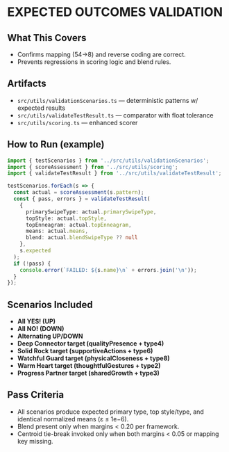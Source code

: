 # EXPECTED OUTCOMES VALIDATION

## What This Covers
- Confirms mapping (54→8) and reverse coding are correct.
- Prevents regressions in scoring logic and blend rules.

## Artifacts
- `src/utils/validationScenarios.ts` — deterministic patterns w/ expected results
- `src/utils/validateTestResult.ts` — comparator with float tolerance
- `src/utils/scoring.ts` — enhanced scorer

## How to Run (example)
```ts
import { testScenarios } from '../src/utils/validationScenarios';
import { scoreAssessment } from '../src/utils/scoring';
import { validateTestResult } from '../src/utils/validateTestResult';

testScenarios.forEach(s => {
  const actual = scoreAssessment(s.pattern);
  const { pass, errors } = validateTestResult(
    {
      primarySwipeType: actual.primarySwipeType,
      topStyle: actual.topStyle,
      topEnneagram: actual.topEnneagram,
      means: actual.means,
      blend: actual.blendSwipeType ?? null
    },
    s.expected
  );
  if (!pass) {
    console.error(`FAILED: ${s.name}\n` + errors.join('\n'));
  }
});
```

## Scenarios Included
- **All YES! (UP)**
- **All NO! (DOWN)**
- **Alternating UP/DOWN**
- **Deep Connector target (qualityPresence + type4)**
- **Solid Rock target (supportiveActions + type6)**
- **Watchful Guard target (physicalCloseness + type8)**
- **Warm Heart target (thoughtfulGestures + type2)**
- **Progress Partner target (sharedGrowth + type3)**

## Pass Criteria
- All scenarios produce expected primary type, top style/type, and identical normalized means (ε ≤ 1e−6).
- Blend present only when margins < 0.20 per framework.
- Centroid tie-break invoked only when both margins < 0.05 or mapping key missing.
